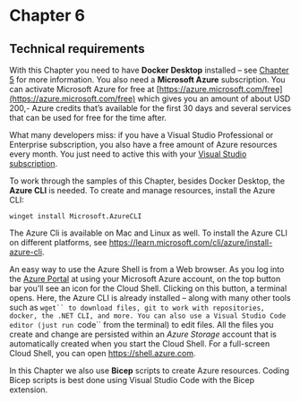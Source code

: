 # Chapter 6

## Technical requirements

With this Chapter you need to have **Docker Desktop** installed – see [Chapter 5](../ch05/Readme.md) for more information. You also need a **Microsoft Azure** subscription. You can activate Microsoft Azure for free at [https://azure.microsoft.com/free](https://azure.microsoft.com/free) which gives you an amount of about USD 200,- Azure credits that’s available for the first 30 days and several services that can be used for free for the time after.

What many developers miss: if you have a Visual Studio Professional or Enterprise subscription, you also have a free amount of Azure resources every month. You just need to active this with your [Visual Studio subscription](https://visualstudio.microsoft.com/subscriptions/).

To work through the samples of this Chapter, besides Docker Desktop, the **Azure CLI** is needed. 
To create and manage resources, install the Azure CLI:

`winget install Microsoft.AzureCLI`

The Azure Cli is available on Mac and Linux as well. To install the Azure CLI on different platforms, see https://learn.microsoft.com/cli/azure/install-azure-cli.

An easy way to use the Azure Shell is from a Web browser. As you log into the [Azure Portal](https://portal.azure.com) at using your Microsoft Azure account, on the top button bar you’ll see an icon for the Cloud Shell. Clicking on this button, a terminal opens. Here, the Azure CLI is already installed – along with many other tools such as `wget`` to download files, git to work with repositories, docker, the .NET CLI, and more. You can also use a Visual Studio Code editor (just run `code`` from the terminal) to edit files. All the files you create and change are persisted within an *Azure Storage* account that is automatically created when you start the Cloud Shell. For a full-screen Cloud Shell, you can open https://shell.azure.com.

In this Chapter we also use **Bicep** scripts to create Azure resources. Coding Bicep scripts is best done using Visual Studio Code with the Bicep extension.
